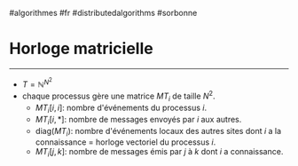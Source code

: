 #algorithmes #fr #distributedalgorithms #sorbonne
# Horloge matricielle
---
+ $T = \mathbb{N}^{N^2}$
+ chaque processus gère une matrice $MT_i$ de taille $N^2$.
	+ $MT_i[i,i]$: nombre d'événements du processus $i$.
	+ $MT_i[i,*]$: nombre de messages envoyés par $i$ aux autres.
	+ $\text{diag}(MT_i)$: nombre d'événements locaux des autres sites dont $i$ a la connaissance = horloge vectoriel du processus $i$.
	+ $MT_i[j,k]$: nombre de messages émis par $j$ à $k$ dont $i$ a connaissance.